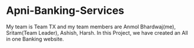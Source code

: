 # Apni-Banking-Services
My team is Team TX and my team members are Anmol Bhardwaj(me), Sritam(Team Leader), Ashish, Harsh.  In this Project, we have created an All in one Banking website.
